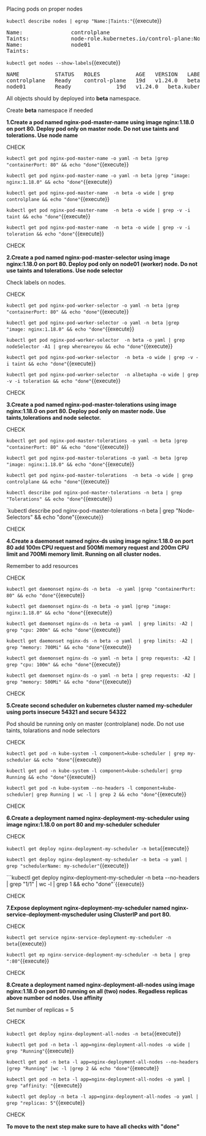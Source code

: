 Placing pods on proper nodes

`kubectl describe nodes | egrep "Name:|Taints:"`{{execute}}

<pre>
Name:               controlplane
Taints:             node-role.kubernetes.io/control-plane:NoSchedule
Name:               node01
Taints:             <none>
</pre>

`kubectl get nodes --show-labels`{{execute}}

<pre>
NAME           STATUS   ROLES           AGE   VERSION   LABELS
controlplane   Ready    control-plane   19d   v1.24.0   beta.kubernetes.io/arch=amd64,beta.kubernetes.io/os=linux,kubernetes.io/arch=amd64,kubernetes.io/hostname=controlplane,kubernetes.io/os=linux,node-role.kubernetes.io/control-plane=,node.kubernetes.io/exclude-from-external-load-balancers=,whereareyou=master
node01         Ready    <none>          19d   v1.24.0   beta.kubernetes.io/arch=amd64,beta.kubernetes.io/os=linux,kubernetes.io/arch=amd64,kubernetes.io/hostname=node01,kubernetes.io/os=linux,whereareyou=worker
</pre>

All objects should by deployed into **beta** namespace.

Create **beta** namespace if needed


**1.Create a pod named nginx-pod-master-name using image nginx:1.18.0 on port 80. Deploy pod only on master node. Do not use taints and tolerations. Use node name**

CHECK

`kubectl get pod nginx-pod-master-name -o yaml -n beta |grep "containerPort: 80" && echo "done"`{{execute}} 

`kubectl get pod nginx-pod-master-name -o yaml -n beta |grep "image: nginx:1.18.0" && echo "done"`{{execute}} 

`kubectl get pod nginx-pod-master-name  -n beta -o wide | grep controlplane && echo "done"`{{execute}} 

`kubectl get pod nginx-pod-master-name  -n beta -o wide | grep -v -i taint && echo "done"`{{execute}} 

`kubectl get pod nginx-pod-master-name  -n beta -o wide | grep -v -i toleration && echo "done"`{{execute}} 

CHECK


**2.Create a pod named nginx-pod-master-selector using image nginx:1.18.0 on port 80. Deploy pod only on node01 (worker) node. Do not use taints and tolerations. Use node selector**

Check labels on nodes. 


CHECK

`kubectl get pod nginx-pod-worker-selector -o yaml -n beta |grep "containerPort: 80" && echo "done"`{{execute}} 

`kubectl get pod nginx-pod-worker-selector -o yaml -n beta |grep "image: nginx:1.18.0" && echo "done"`{{execute}} 

`kubectl get pod nginx-pod-worker-selector  -n beta -o yaml | grep nodeSelector -A1 | grep whereareyou && echo "done"`{{execute}} 

`kubectl get pod nginx-pod-worker-selector  -n beta -o wide | grep -v -i taint && echo "done"`{{execute}} 

`kubectl get pod nginx-pod-worker-selector  -n albetapha -o wide | grep -v -i toleration && echo "done"`{{execute}} 

CHECK

**3.Create a pod named nginx-pod-master-tolerations using image nginx:1.18.0 on port 80. Deploy pod only on master node. Use taints,tolerations and node selector.**


CHECK

`kubectl get pod nginx-pod-master-tolerations -o yaml -n beta |grep "containerPort: 80" && echo "done"`{{execute}} 

`kubectl get pod nginx-pod-master-tolerations -o yaml -n beta |grep "image: nginx:1.18.0" && echo "done"`{{execute}} 

`kubectl get pod nginx-pod-master-tolerations  -n beta -o wide | grep controlplane && echo "done"`{{execute}} 

`kubectl describe pod nginx-pod-master-tolerations -n beta | grep "Tolerations" && echo "done"`{{execute}}

`kubectl describe pod nginx-pod-master-tolerations -n beta | grep "Node-Selectors" && echo "done"{{execute}}

CHECK

**4.Create a daemonset named nginx-ds using image nginx:1.18.0 on port 80 add 100m CPU request and 500Mi memory request and 200m CPU limit and 700Mi memory limit. Running on all cluster nodes.**

Remember to add resources

CHECK

`kubectl get daemonset nginx-ds -n beta  -o yaml |grep "containerPort: 80" && echo "done"`{{execute}} 

`kubectl get daemonset nginx-ds -n beta -o yaml |grep "image: nginx:1.18.0" && echo "done"`{{execute}} 

`kubectl get daemonset nginx-ds -n beta -o yaml  | grep limits: -A2 | grep "cpu: 200m" && echo "done"`{{execute}} 

`kubectl get daemonset nginx-ds -n beta -o yaml  | grep limits: -A2 | grep "memory: 700Mi" && echo "done"`{{execute}} 

`kubectl get daemonset nginx-ds -o yaml -n beta | grep requests: -A2 | grep "cpu: 100m" && echo "done"`{{execute}} 

`kubectl get daemonset nginx-ds -o yaml -n beta | grep requests: -A2 | grep "memory: 500Mi" && echo "done"`{{execute}} 

CHECK

**5.Create second scheduler on kubernetes cluster named my-scheduler using ports  insecure 54321  and secure 54322**

Pod should be running only on master (controlplane) node. Do not use taints, tolarations and node selectors

CHECK

`kubectl get pod -n kube-system -l component=kube-scheduler | grep my-scheduler && echo "done"`{{execute}} 

`kubectl get pod -n kube-system -l component=kube-scheduler| grep Running && echo "done"`{{execute}} 

`kubectl get pod -n kube-system --no-headers -l component=kube-scheduler| grep Running | wc -l | grep 2 && echo "done"`{{execute}}

CHECK

**6.Create a deployment named nginx-deployment-my-scheduler using image nginx:1.18.0 on port 80 and my-scheduler scheduler**


CHECK

```kubectl get deploy nginx-deployment-my-scheduler -n beta```{{execute}}

```kubectl get deploy nginx-deployment-my-scheduler -n beta -o yaml | grep "schedulerName: my-scheduler"```{{execute}}

```kubectl get deploy nginx-deployment-my-scheduler -n beta --no-headers | grep "1/1" | wc -l | grep 1 && echo "done"`{{execute}}

CHECK

**7.Expose deployment nginx-deployment-my-scheduler named nginx-service-deployment-myscheduler using ClusterIP and port 80.**


CHECK

`kubectl get service nginx-service-deployment-my-scheduler -n beta`{{execute}}

`kubectl get ep nginx-service-deployment-my-scheduler -n beta | grep ":80"`{{execute}}

CHECK

**8.Create a deployment named nginx-deployment-all-nodes using image nginx:1.18.0 on port 80 running on all (two) nodes. Regadless replicas above number od nodes. Use affinity**

Set number of replicas = 5


CHECK 

`kubectl get deploy nginx-deployment-all-nodes -n beta`{{execute}}

`kubectl get pod -n beta -l app=nginx-deployment-all-nodes -o wide | grep "Running"`{{execute}}

`kubectl get pod -n beta -l app=nginx-deployment-all-nodes --no-headers |grep "Running" |wc -l |grep 2 && echo "done"`{{execute}}

`kubectl get pod -n beta -l app=nginx-deployment-all-nodes -o yaml | grep "affinity: "`{{execute}}

`kubectl get deploy -n beta -l app=nginx-deployment-all-nodes -o yaml | grep "replicas: 5"`{{execute}}

CHECK


**To move to the next step make sure to have all checks with "done"**
